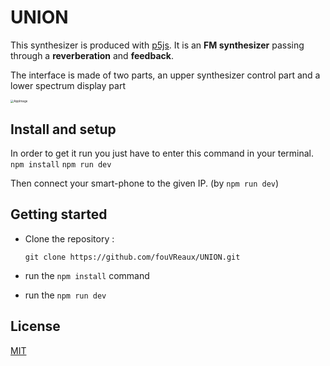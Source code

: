 # UNION

This synthesizer is produced with [p5js](https://p5js.org/).
It is an **FM synthesizer** passing through a **reverberation** and **feedback**.

The interface is made of two parts, an upper synthesizer control part and a lower spectrum display part

<img src="/home/vr-x220/Documents/GitHub/UNION/AppImage.jpeg" alt="AppImage" style="zoom:33%;" />

## Install and setup

In order to get it run you just have to enter this command in your terminal.
`npm install`
`npm run dev`

Then connect your smart-phone to the given IP. (by `npm run dev`)

## Getting started

- Clone the repository :

  `git clone https://github.com/fouVReaux/UNION.git `

- run the `npm install` command
- run the `npm run dev`

## License

[MIT](LICENSE)